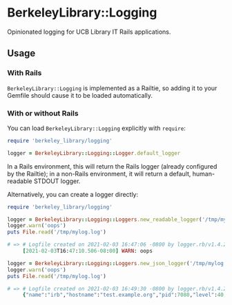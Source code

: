 # BerkeleyLibrary::Logging

Opinionated logging for UCB Library IT Rails applications.

## Usage

### With Rails

`BerkeleyLibrary::Logging` is implemented as a Railtie, so adding it to your Gemfile should
cause it to be loaded automatically.

### With or without Rails

You can load `BerkeleyLibrary::Logging` explicitly with `require`:

```ruby
require 'berkeley_library/logging'

logger = BerkeleyLibrary::Logging::Logger.default_logger
```

In a Rails environment, this will return the Rails logger (already configured by the
Railtie); in a non-Rails environment, it will return a default, human-readable STDOUT
logger.

Alternatively, you can create a logger directly:

```ruby
require 'berkeley_library/logging'

logger = BerkeleyLibrary::Logging::Loggers.new_readable_logger('/tmp/mylog.log')
logger.warn('oops')
puts File.read('/tmp/mylog.log')

# => # Logfile created on 2021-02-03 16:47:06 -0800 by logger.rb/v1.4.2
     [2021-02-03T16:47:10.506-08:00] WARN: oops

logger = BerkeleyLibrary::Logging::Loggers.new_json_logger('/tmp/mylog.json')
logger.warn('oops')
puts File.read('/tmp/mylog.log')

# => # Logfile created on 2021-02-03 16:49:30 -0800 by logger.rb/v1.4.2
     {"name":"irb","hostname":"test.example.org","pid":7080,"level":40,"time":"2021-02-03T16:49:34.842-08:00","v":0,"severity":"WARN","msg":"oops"}
```
